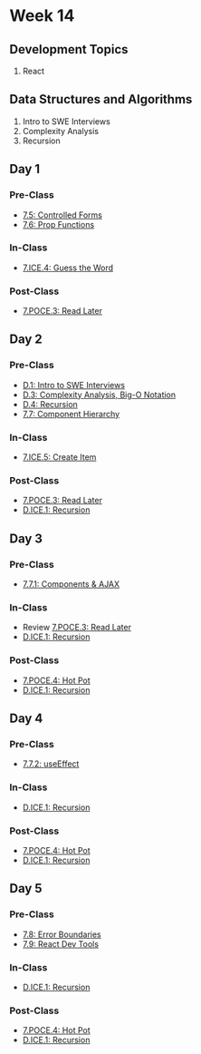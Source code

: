 # Week 14

## Development Topics

1. React

## Data Structures and Algorithms

1. Intro to SWE Interviews
2. Complexity Analysis
3. Recursion

## Day 1

### Pre-Class

* [7.5: Controlled Forms](../../7-react/7.5-controlled-forms.md)
* [7.6: Prop Functions](../../7-react/7.6-prop-functions.md)

### In-Class

* [7.ICE.4: Guess the Word](../../7-react/7.ice-in-class-exercises/7.ice.4-guess-the-word.md)

### Post-Class

* [7.POCE.3: Read Later](../../7-react/7.poce-post-class-exercises/7.poce.3-read-later.md)

## Day 2

### Pre-Class

* [D.1: Intro to SWE Interviews](../../data-structures-and-algorithms/d.1-intro-to-swe-interviews.md)
* [D.3: Complexity Analysis, Big-O Notation](../../data-structures-and-algorithms/d.3-complexity-analysis-big-o-notation.md)
* [D.4: Recursion](../../data-structures-and-algorithms/d.5-recursion.md)
* [7.7: Component Hierarchy](../../7-react/7.7-component-hierarchy/)

### In-Class

* [7.ICE.5: Create Item](../../7-react/7.ice-in-class-exercises/7.ice.5-create-item.md)

### Post-Class

* [7.POCE.3: Read Later](../../7-react/7.poce-post-class-exercises/7.poce.3-read-later.md)
* [D.ICE.1: Recursion](../../data-structures-and-algorithms/d.ice-in-class-exercises/d.ice.1-recursion.md)

## Day 3

### Pre-Class

* [7.7.1: Components & AJAX](../../7-react/7.7-component-hierarchy/7.7.1-component-ajax.md)

### In-Class

* Review [7.POCE.3: Read Later](../../7-react/7.poce-post-class-exercises/7.poce.3-read-later.md)
* [D.ICE.1: Recursion](../../data-structures-and-algorithms/d.ice-in-class-exercises/d.ice.1-recursion.md)

### **Post-Class**

* [7.POCE.4: Hot Pot](../../7-react/7.poce-post-class-exercises/7.poce.4-hot-pot-bill-splitter.md)
* [D.ICE.1: Recursion](../../data-structures-and-algorithms/d.ice-in-class-exercises/d.ice.1-recursion.md)

## Day 4

### Pre-Class

* [7.7.2: useEffect](../../7-react/7.7-component-hierarchy/7.7.2-useeffect.md)

### **In-Class**

* [D.ICE.1: Recursion](../../data-structures-and-algorithms/d.ice-in-class-exercises/d.ice.1-recursion.md)

### **Post-Class**

* [7.POCE.4: Hot Pot](../../7-react/7.poce-post-class-exercises/7.poce.4-hot-pot-bill-splitter.md)
* [D.ICE.1: Recursion](../../data-structures-and-algorithms/d.ice-in-class-exercises/d.ice.1-recursion.md)

## Day 5

### Pre-Class

* [7.8: Error Boundaries](../../7-react/7.8-error-boundaries.md)
* [7.9: React Dev Tools](../../7-react/7.9-react-dev-tools.md)

### **In-Class**

* [D.ICE.1: Recursion](../../data-structures-and-algorithms/d.ice-in-class-exercises/d.ice.1-recursion.md)

### **Post-Class**

* [7.POCE.4: Hot Pot](../../7-react/7.poce-post-class-exercises/7.poce.4-hot-pot-bill-splitter.md)
* [D.ICE.1: Recursion](../../data-structures-and-algorithms/d.ice-in-class-exercises/d.ice.1-recursion.md)

